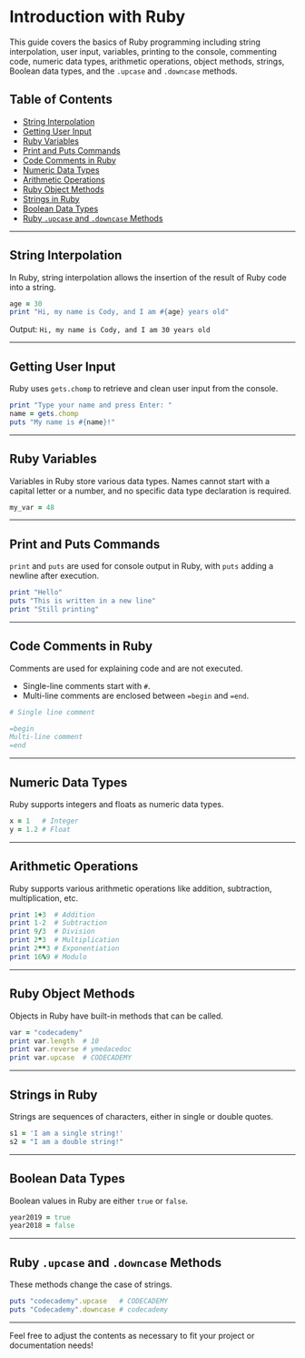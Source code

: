 
# Introduction with Ruby

This guide covers the basics of Ruby programming including string interpolation, user input, variables, printing to the console, commenting code, numeric data types, arithmetic operations, object methods, strings, Boolean data types, and the `.upcase` and `.downcase` methods.

## Table of Contents

- [String Interpolation](#string-interpolation)
- [Getting User Input](#getting-user-input)
- [Ruby Variables](#ruby-variables)
- [Print and Puts Commands](#print-and-puts-commands)
- [Code Comments in Ruby](#code-comments-in-ruby)
- [Numeric Data Types](#numeric-data-types)
- [Arithmetic Operations](#arithmetic-operations)
- [Ruby Object Methods](#ruby-object-methods)
- [Strings in Ruby](#strings-in-ruby)
- [Boolean Data Types](#boolean-data-types)
- [Ruby `.upcase` and `.downcase` Methods](#ruby-upcase-and-downcase-methods)

---

## String Interpolation

In Ruby, string interpolation allows the insertion of the result of Ruby code into a string.

```ruby
age = 30
print "Hi, my name is Cody, and I am #{age} years old"
```

Output: `Hi, my name is Cody, and I am 30 years old`

---

## Getting User Input

Ruby uses `gets.chomp` to retrieve and clean user input from the console.

```ruby
print "Type your name and press Enter: "
name = gets.chomp
puts "My name is #{name}!"
```

---

## Ruby Variables

Variables in Ruby store various data types. Names cannot start with a capital letter or a number, and no specific data type declaration is required.

```ruby
my_var = 48
```

---

## Print and Puts Commands

`print` and `puts` are used for console output in Ruby, with `puts` adding a newline after execution.

```ruby
print "Hello"
puts "This is written in a new line"
print "Still printing"
```

---

## Code Comments in Ruby

Comments are used for explaining code and are not executed.

- Single-line comments start with `#`.
- Multi-line comments are enclosed between `=begin` and `=end`.

```ruby
# Single line comment

=begin
Multi-line comment
=end
```

---

## Numeric Data Types

Ruby supports integers and floats as numeric data types.

```ruby
x = 1   # Integer
y = 1.2 # Float
```

---

## Arithmetic Operations

Ruby supports various arithmetic operations like addition, subtraction, multiplication, etc.

```ruby
print 1+3  # Addition
print 1-2  # Subtraction
print 9/3  # Division
print 2*3  # Multiplication
print 2**3 # Exponentiation
print 16%9 # Modulo
```

---

## Ruby Object Methods

Objects in Ruby have built-in methods that can be called.

```ruby
var = "codecademy"
print var.length  # 10
print var.reverse # ymedacedoc
print var.upcase  # CODECADEMY
```

---

## Strings in Ruby

Strings are sequences of characters, either in single or double quotes.

```ruby
s1 = 'I am a single string!'
s2 = "I am a double string!"
```

---

## Boolean Data Types

Boolean values in Ruby are either `true` or `false`.

```ruby
year2019 = true
year2018 = false
```

---

## Ruby `.upcase` and `.downcase` Methods

These methods change the case of strings.

```ruby
puts "codecademy".upcase   # CODECADEMY
puts "Codecademy".downcase # codecademy
```

---

Feel free to adjust the contents as necessary to fit your project or documentation needs!
